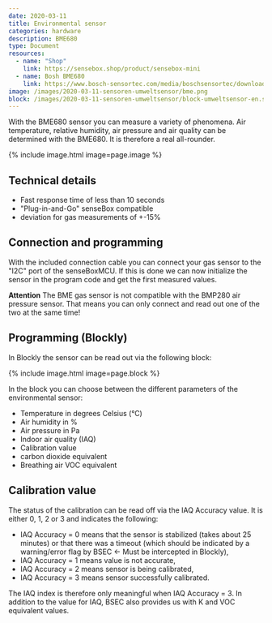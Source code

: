 ```yaml
---
date: 2020-03-11
title: Environmental sensor
categories: hardware
description: BME680
type: Document
resources:
  - name: "Shop"
    link: https://sensebox.shop/product/sensebox-mini
  - name: Bosh BME680
    link: https://www.bosch-sensortec.com/media/boschsensortec/downloads/datasheets/bst-bme680-ds001.pdf
image: /images/2020-03-11-sensoren-umweltsensor/bme.png
block: /images/2020-03-11-sensoren-umweltsensor/block-umweltsensor-en.svg
---
```

With the BME680 sensor you can measure a variety of phenomena. Air temperature, relative humidity, air pressure and air quality can be determined with the BME680. It is therefore a real all-rounder. 

{% include image.html image=page.image %}

## Technical details
* Fast response time of less than 10 seconds
* "Plug-in-and-Go" senseBox compatible
* deviation for gas measurements of +-15%

## Connection and programming

With the included connection cable you can connect your gas sensor to the "I2C" port of the senseBoxMCU. 
If this is done we can now initialize the sensor in the program code and get the first measured values.

**Attention** The BME gas sensor is not compatible with the BMP280 air pressure sensor. That means you can only connect and read out one of the two at the same time!


## Programming (Blockly)

In Blockly the sensor can be read out via the following block:

{% include image.html image=page.block %}

In the block you can choose between the different parameters of the environmental sensor:

- Temperature in degrees Celsius (°C)
- Air humidity in %
- Air pressure in Pa
- Indoor air quality (IAQ)
- Calibration value
- carbon dioxide equivalent
- Breathing air VOC equivalent

## Calibration value

The status of the calibration can be read off via the IAQ Accuracy value. It is either 0, 1, 2 or 3 and indicates the following:

- IAQ Accuracy = 0 means that the sensor is stabilized (takes about 25 minutes) or that there was a timeout (which should be indicated by a warning/error flag by BSEC ← Must be intercepted in Blockly),
- IAQ Accuracy = 1 means value is not accurate,
- IAQ Accuracy = 2 means sensor is being calibrated,
- IAQ Accuracy = 3 means sensor successfully calibrated.

The IAQ index is therefore only meaningful when IAQ Accuracy = 3. In addition to the value for IAQ, BSEC also provides us with K and VOC equivalent values. 
